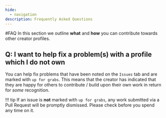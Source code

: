 ```yaml
---
hide:
  - navigation
description: Frequently Asked Questions
---
```


#FAQ
In this section we outline **what** and **how** you can contribute towards other creator profiles.

## Q: I want to help fix a problem(s) with a profile which I do not own
You can help fix problems that have been noted on the `Issues` tab and are marked with `up for grabs`. This means that the creator has indicated that they are happy for others to contribute / build upon their own work in return for *some* recognition.

!!! tip
    If an issue is **not** marked with `up for grabs`, any work submitted via a Pull Request will be promptly dismissed. Please check before you spend any time on it.
